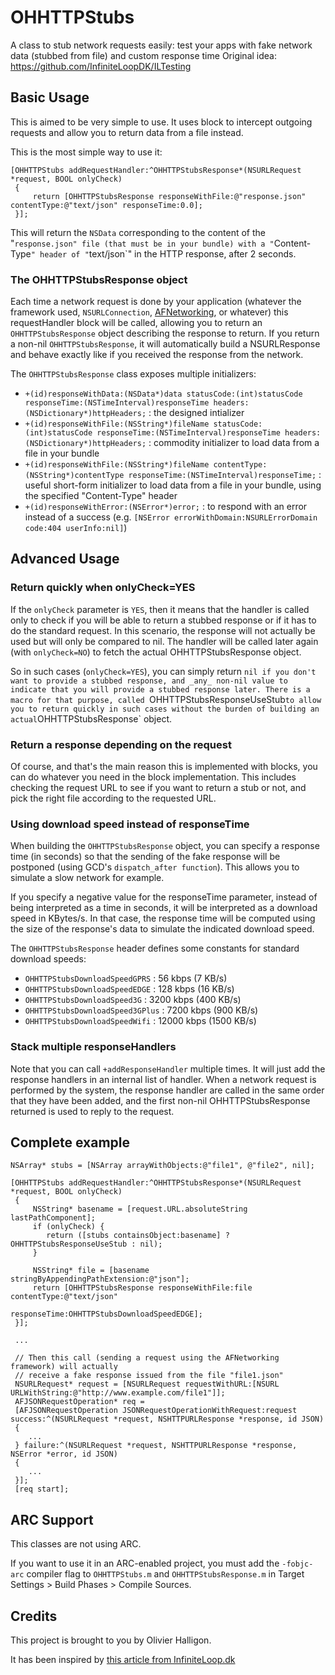 OHHTTPStubs
===========

A class to stub network requests easily: test your apps with fake network data (stubbed from file) and custom response time
Original idea: https://github.com/InfiniteLoopDK/ILTesting

## Basic Usage

This is aimed to be very simple to use. It uses block to intercept outgoing requests and allow you to
return data from a file instead.

This is the most simple way to use it:

    [OHHTTPStubs addRequestHandler:^OHHTTPStubsResponse*(NSURLRequest *request, BOOL onlyCheck)
     {
         return [OHHTTPStubsResponse responseWithFile:@"response.json" contentType:@"text/json" responseTime:0.0];
     }];

This will return the `NSData` corresponding to the content of the "`response.json" file (that must be in your bundle)
with a "`Content-Type`" header of "`text/json`" in the HTTP response, after 2 seconds.

### The OHHTTPStubsResponse object

Each time a network request is done by your application
 (whatever the framework used, `NSURLConnection`, [AFNetworking](https://github.com/AFNetworking/AFNetworking/), or whatever)
this requestHandler block will be called, allowing you to return an `OHHTTPStubsResponse` object
describing the response to return. If you return a non-nil `OHHTTPStubsResponse`, it will automatically
build a NSURLResponse and behave exactly like if you received the response from the network.

The `OHHTTPStubsResponse` class exposes multiple initializers:
* `+(id)responseWithData:(NSData*)data statusCode:(int)statusCode responseTime:(NSTimeInterval)responseTime headers:(NSDictionary*)httpHeaders;` : the designed intializer
* `+(id)responseWithFile:(NSString*)fileName statusCode:(int)statusCode responseTime:(NSTimeInterval)responseTime headers:(NSDictionary*)httpHeaders;` : commodity initializer to load data from a file in your bundle
* `+(id)responseWithFile:(NSString*)fileName contentType:(NSString*)contentType responseTime:(NSTimeInterval)responseTime;` : useful short-form initializer to load data from a file in your bundle, using the specified "Content-Type" header
* `+(id)responseWithError:(NSError*)error;` : to respond with an error instead of a success (e.g. `[NSError errorWithDomain:NSURLErrorDomain code:404 userInfo:nil]`)


## Advanced Usage

### Return quickly when onlyCheck=YES

If the `onlyCheck` parameter is `YES`, then it means that the handler is called only to check if
   you will be able to return a stubbed response or if it has to do the standard request.
   In this scenario, the response will not actually be used but will only be compared to nil.
   The handler will be called later again (with `onlyCheck=NO`) to fetch the actual OHHTTPStubsResponse object.
   
So in such cases (`onlyCheck=YES`), you can simply return `nil if you don't want to provide a stubbed response,
   and _any_ non-nil value to indicate that you will provide a stubbed response later.
There is a macro for that purpose, called `OHHTTPStubsResponseUseStub` to allow you to return
   quickly in such cases without the burden of building an actual `OHHTTPStubsResponse` object.

### Return a response depending on the request

Of course, and that's the main reason this is implemented with blocks,
you can do whatever you need in the block implementation. This includes
checking the request URL to see if you want to return a stub or not,
and pick the right file according to the requested URL.

### Using download speed instead of responseTime

When building the `OHHTTPStubsResponse` object, you can specify a response time (in seconds) so
that the sending of the fake response will be postponed (using GCD's `dispatch_after function`).
This allows you to simulate a slow network for example.

If you specify a negative value for the responseTime parameter, instead of being interpreted as
a time in seconds, it will be interpreted as a download speed in KBytes/s.
In that case, the response time will be computed using the size of the response's data to simulate
the indicated download speed.

The `OHHTTPStubsResponse` header defines some constants for standard download speeds:
* `OHHTTPStubsDownloadSpeedGPRS`   :    56 kbps (7 KB/s)
* `OHHTTPStubsDownloadSpeedEDGE`   :   128 kbps (16 KB/s)
* `OHHTTPStubsDownloadSpeed3G`     :  3200 kbps (400 KB/s)
* `OHHTTPStubsDownloadSpeed3GPlus` :  7200 kbps (900 KB/s)
* `OHHTTPStubsDownloadSpeedWifi`   : 12000 kbps (1500 KB/s)

### Stack multiple responseHandlers

Note that you can call `+addResponseHandler` multiple times.
It will just add the response handlers in an internal list of handler.
When a network request is performed by the system, the response handler are called in the same
order that they have been added, and the first non-nil OHHTTPStubsResponse returned is used to reply to the request.


## Complete example

    NSArray* stubs = [NSArray arrayWithObjects:@"file1", @"file2", nil];
                           
    [OHHTTPStubs addRequestHandler:^OHHTTPStubsResponse*(NSURLRequest *request, BOOL onlyCheck)
     {
         NSString* basename = [request.URL.absoluteString lastPathComponent];
         if (onlyCheck) {
         	return ([stubs containsObject:basename] ? OHHTTPStubsResponseUseStub : nil);
		 }
         
         NSString* file = [basename stringByAppendingPathExtension:@"json"];
         return [OHHTTPStubsResponse responseWithFile:file contentType:@"text/json"
                                         responseTime:OHHTTPStubsDownloadSpeedEDGE];
     }];
     
     ...
     
     // Then this call (sending a request using the AFNetworking framework) will actually
     // receive a fake response issued from the file "file1.json"
	 NSURLRequest* request = [NSURLRequest requestWithURL:[NSURL URLWithString:@"http://www.example.com/file1"]];
     AFJSONRequestOperation* req =
     [AFJSONRequestOperation JSONRequestOperationWithRequest:request success:^(NSURLRequest *request, NSHTTPURLResponse *response, id JSON)
     {
        ...
     } failure:^(NSURLRequest *request, NSHTTPURLResponse *response, NSError *error, id JSON)
     {
        ...
     }];
     [req start];



## ARC Support

This classes are not using ARC.

If you want to use it in an ARC-enabled project, you must add the `-fobjc-arc` compiler flag
to `OHHTTPStubs.m` and `OHHTTPStubsResponse.m` in Target Settings > Build Phases > Compile Sources.


## Credits

This project is brought to you by Olivier Halligon.

It has been inspired by [this article from InfiniteLoop.dk](http://www.infinite-loop.dk/blog/2011/09/using-nsurlprotocol-for-injecting-test-data/)
